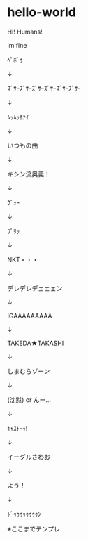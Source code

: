 # hello-world

Hi! Humans!

im fine

ﾍﾟﾎﾟｩ

↓

ｽﾞｻｰｽﾞｻｰｽﾞｻｰｽﾞｻｰｽﾞｻｰｽﾞｻｰ

↓

ﾑｯﾑｯﾎｧｲ

↓

いつもの曲

↓

キシン流奥義！

↓

ｳﾞｫｰ

↓

ﾌﾟﾘｯ

↓

NKT・・・

↓

デレデレデェェェン

↓

IGAAAAAAAAA

↓

TAKEDA★TAKASHI

↓

しまむらゾーン

↓

(沈黙)  or  んー…

↓

ｷｬｽﾄｰｯ!

↓

イーグルさわお

↓

よう！

↓

ﾄﾞｩｩｩｩｩｩｩｩﾝ

※ここまでテンプレ
